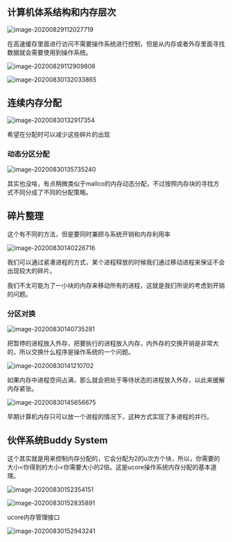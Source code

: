 ## 计算机体系结构和内存层次

![image-20200829112027719](ucore课程-连续内存分配.assets/image-20200829112027719.png)

在高速缓存里面进行访问不需要操作系统进行控制，但是从内存或者外存里面寻找数据就会需要使用到操作系统。

![image-20200829112909808](ucore课程-连续内存分配.assets/image-20200829112909808.png)

![image-20200830132033865](ucore课程-连续内存分配.assets/image-20200830132033865.png)

## 连续内存分配

![image-20200830132917354](ucore课程-连续内存分配.assets/image-20200830132917354.png)

希望在分配时可以减少这些碎片的出现

### 动态分区分配

![image-20200830135735240](ucore课程-连续内存分配.assets/image-20200830135735240.png)

其实也没啥，有点稍微类似于mallco的内存动态分配，不过按照内存块的寻找方式不同分成了不同的分配策略。

## 碎片整理

这个有不同的方法，但是要同时兼顾与系统开销和内存利用率

![image-20200830140226716](ucore课程-连续内存分配.assets/image-20200830140226716.png)

我们可以通过紧凑进程的方式，某个进程释放的时候我们通过移动进程来保证不会出现较大的碎片。

我们不太可能为了一小块的内存来移动所有的进程，这就是我们所说的考虑到开销的问题。

### 分区对换

![image-20200830140735281](ucore课程-连续内存分配.assets/image-20200830140735281.png)

把暂停的进程放入外存，把要执行的进程放入内存，内外存的交换开销是非常大的，所以交换什么程序是操作系统的一个问题。

![image-20200830141210702](ucore课程-连续内存分配.assets/image-20200830141210702.png)

如果内存中进程空间占满，那么就会把处于等待状态的进程放入外存，以此来缓解内存紧张。

![image-20200830145656675](ucore课程-连续内存分配.assets/image-20200830145656675.png)

早期计算机内存只可以放一个进程的情况下，这种方式实现了多进程的并行。

## 伙伴系统Buddy System

这个其实就是用来控制内存分配的，它会分配为2的u次方个块，所以，你需要的大小<你得到的大小<你需要大小的2倍。这是ucore操作系统内存分配的基本道理。

![image-20200830152354151](ucore课程-连续内存分配.assets/image-20200830152354151.png)

![image-20200830152835891](ucore课程-连续内存分配.assets/image-20200830152835891.png)

ucore内存管理接口

![image-20200830152943241](ucore课程-连续内存分配.assets/image-20200830152943241.png)

